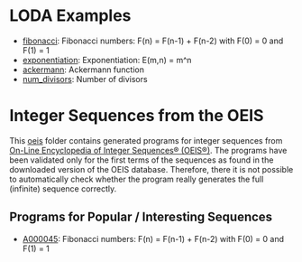 # LODA Examples

* [fibonacci](fibonacci.asm): Fibonacci numbers: F(n) = F(n-1) + F(n-2) with F(0) = 0 and F(1) = 1
* [exponentiation](exponentiation.asm): Exponentiation: E(m,n) = m^n
* [ackermann](ackermann.asm): Ackermann function
* [num_divisors](num_divisors.asm): Number of divisors

# Integer Sequences from the OEIS

This [oeis](oeis) folder contains generated programs for integer sequences from
[On-Line Encyclopedia of Integer Sequences® (OEIS®)](http://oeis.org/).
The programs have been validated only for the first terms of the sequences
as found in the downloaded version of the OEIS database. Therefore, there
it is not possible to automatically check whether the program really
generates the full (infinite) sequence correctly.

## Programs for Popular / Interesting Sequences

* [A000045](oeis/A000045.asm): Fibonacci numbers: F(n) = F(n-1) + F(n-2) with F(0) = 0 and F(1) = 1
